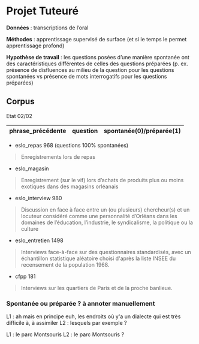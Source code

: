 # Projet Tuteuré

**Données** : transcriptions de l’oral

**Méthodes** : apprentissage supervisé de surface (et si le temps le permet apprentissage profond)

**Hypothèse de travail** : les questions posées d’une manière spontanée ont des caractéristiques différentes de celles des questions préparées (p. ex. présence de disfluences au milieu de la question pour les questions spontanées vs présence de mots interrogatifs pour les questions préparées)

## Corpus

Etat 02/02

| phrase_précédente | question | spontanée(0)/préparée(1) |
|-------------------|----------|--------------------------|
- eslo_repas 968 (questions 100% spontanées)
> Enregistrements lors de repas
- eslo_magasin
> Enregistrement (sur le vif) lors d’achats de produits plus ou moins exotiques dans des magasins orléanais
- eslo_interview 980
> Discussion en face à face entre un (ou plusieurs) chercheur(s) et un locuteur considéré comme une personnalité d’Orléans dans les domaines de l’éducation, l’industrie, le syndicalisme, la politique ou la culture
- eslo_entretien 1498
> Interviews face-à-face sur des questionnaires standardisés, avec un échantillon statistique aléatoire choisi d'après la liste INSEE du recensement de la population 1968.
- cfpp 181
> Interviews sur les quartiers de Paris et de la proche banlieue.

### Spontanée ou préparée ? à annoter manuellement

L1 : ah mais en principe euh, les endroits où y'a un dialecte qui est très difficile à, à assimiler
L2 : lesquels par exemple ?

L1 : le parc Montsouris
L2 : le parc Montsouris ?
